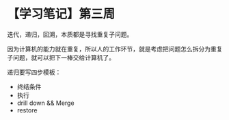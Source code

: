 # 【学习笔记】第三周

迭代，递归，回溯，本质都是寻找重复子问题。

因为计算机的能力就在重复，所以人的工作环节，就是考虑把问题怎么拆分为重复子问题，就可以把下一棒交给计算机了。

递归要写四步模板：

- 终结条件
- 执行
- drill down && Merge
- restore 

